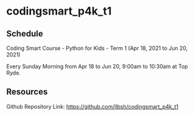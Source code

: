# codingsmart_p4k_t1

## Schedule

Coding Smart Course - Python for Kids - Term 1 (Apr 18, 2021 to Jun 20, 2021)

Every Sunday Morning from Apr 18 to Jun 20, 9:00am to 10:30am at Top Ryde. 

## Resources

Github Repository Link: https://github.com/llbsh/codingsmart_p4k_t1

